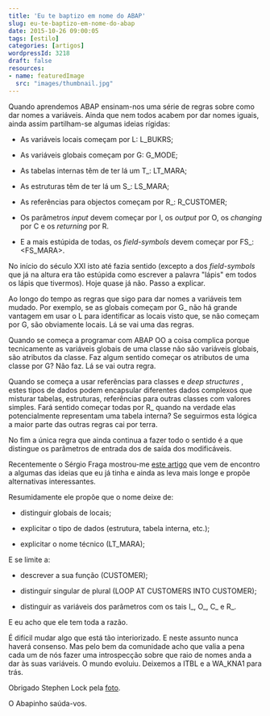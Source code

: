 ```yaml
---
title: 'Eu te baptizo em nome do ABAP'
slug: eu-te-baptizo-em-nome-do-abap
date: 2015-10-26 09:00:05
tags: [estilo]
categories: [artigos]
wordpressId: 3218
draft: false
resources:
- name: featuredImage
  src: "images/thumbnail.jpg"
---
```

Quando aprendemos ABAP ensinam-nos uma série de regras sobre como dar nomes a variáveis. Ainda que nem todos acabem por dar nomes iguais, ainda assim partilham-se algumas ideias rígidas:

  * As variáveis locais começam por L: L_BUKRS;

  * As variáveis globais começam por G: G_MODE;

  * As tabelas internas têm de ter lá um T_: LT_MARA;

  * As estruturas têm de ter lá um S_: LS_MARA;

  * As referências para objectos começam por R_: R_CUSTOMER;

  * Os parâmetros _input_ devem começar por I, os _output_ por O, os _changing_ por C e os _returning_ por R.

  * E a mais estúpida de todas, os _field-symbols_ devem começar por FS_: <FS_MARA>.

No início do século XXI isto até fazia sentido (excepto a dos _field-symbols_ que já na altura era tão estúpida como escrever a palavra "lápis" em todos os lápis que tivermos). Hoje quase já não. Passo a explicar.
<!--more-->

Ao longo do tempo as regras que sigo para dar nomes a variáveis tem mudado. Por exemplo, se as globais começam por G_ não há grande vantagem em usar o L para identificar as locais visto que, se não começam por G, são obviamente locais. Lá se vai uma das regras.

Quando se começa a programar com ABAP OO a coisa complica porque tecnicamente as variáveis globais de uma classe não são variáveis globais, são atributos da classe. Faz algum sentido começar os atributos de uma classe por G? Não faz. Lá se vai outra regra.

Quando se começa a usar referências para classes e _deep structures_ , estes tipos de dados podem encapsular diferentes dados complexos que misturar tabelas, estruturas, referências para outras classes com valores simples. Fará sentido começar todas por R_ quando na verdade elas potencialmente representam uma tabela interna? Se seguirmos esta lógica a maior parte das outras regras cai por terra.

No fim a única regra que ainda continua a fazer todo o sentido é a que distingue os parâmetros de entrada dos de saída dos modificáveis.

Recentemente o Sérgio Fraga mostrou-me [este artigo][1] que vem de encontro a algumas das ideias que eu já tinha e ainda as leva mais longe e propõe alternativas interessantes.

Resumidamente ele propõe que o nome deixe de:

  * distinguir globais de locais;

  * explicitar o tipo de dados (estrutura, tabela interna, etc.);

  * explicitar o nome técnico (LT_MARA);

E se limite a:

  * descrever a sua função (CUSTOMER);

  * distinguir singular de plural (LOOP AT CUSTOMERS INTO CUSTOMER);

  * distinguir as variáveis dos parâmetros com os tais I_, O_, C_ e R_.

E eu acho que ele tem toda a razão.

É difícil mudar algo que está tão interiorizado. E neste assunto nunca haverá consenso. Mas pelo bem da comunidade acho que valia a pena cada um de nós fazer uma introspecção sobre que raio de nomes anda a dar às suas variáveis. O mundo evoluiu. Deixemos a ITBL e a WA_KNA1 para trás.

Obrigado Stephen Lock pela [foto][2].

O Abapinho saúda-vos.

   [1]: http://scn.sap.com/community/abap/blog/2015/09/22/hungarian-beginners-course--a-polemic-scripture-against-hungarian-notation
   [2]: https://www.flickr.com/photos/stephendl/2212818035
